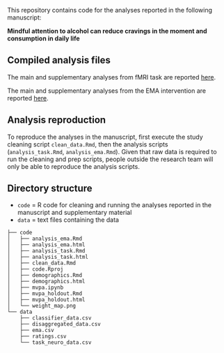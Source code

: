 This repository contains code for the analyses reported in the following manuscript:

**Mindful attention to alcohol can reduce cravings in the moment and consumption in daily life**

## Compiled analysis files

The main and supplementary analyses from fMRI task are reported [here](https://cnlab.github.io/shine-mindfulness-mvpa/code/analysis_task).

The main and supplementary analyses from the EMA intervention are reported [here](https://cnlab.github.io/shine-mindfulness-mvpa/code/analysis_ema).

## Analysis reproduction

To reproduce the analyses in the manuscript, first execute the study cleaning script `clean_data.Rmd`, then the analysis scripts (`analysis_task.Rmd`, `analysis_ema.Rmd`). Given that raw data is required to run the cleaning and prep scripts, people outside the research team will only be able to reproduce the analysis scripts.

## Directory structure

* `code` = R code for cleaning and running the analyses reported in the manuscript and supplementary material
* `data` = text files containing the data

```
├── code
│   ├── analysis_ema.Rmd
│   ├── analysis_ema.html
│   ├── analysis_task.Rmd
│   ├── analysis_task.html
│   ├── clean_data.Rmd
│   ├── code.Rproj
│   ├── demographics.Rmd
│   ├── demographics.html
│   ├── mvpa.ipynb
│   ├── mvpa_holdout.Rmd
│   ├── mvpa_holdout.html
│   └── weight_map.png
└── data
    ├── classifier_data.csv
    ├── disaggregated_data.csv
    ├── ema.csv
    ├── ratings.csv
    └── task_neuro_data.csv
```
